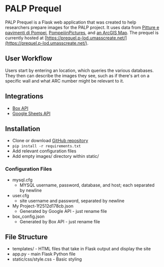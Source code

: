 # PALP Prequel

PALP Prequel is a Flask web application that was created to help researchers prepare images for the PALP project. It uses data from [Pitture e pavimenti di Pompei](https://www.worldcat.org/title/pitture-e-pavimenti-di-pompei/oclc/490575255),  [PompeiiinPictures](https://pompeiiinpictures.com/pompeiiinpictures/index.htm), and [an ArcGIS Map](https://arcg.is/ivHP0). The prequel is currently hosted at [https://prequel.p-lod.umasscreate.net/](https://prequel.p-lod.umasscreate.net/).

## User Workflow

Users start by entering an location, which queries the various databases. They then can describe the images they see, such as if there's art on a specific wall and what ARC number might be relevant to it.

## Integrations

-   [Box API](https://developer.box.com/)
-   [Google Sheets API](https://developers.google.com/sheets/api)

## Installation

-   Clone or download [GitHub repository](https://github.com/alexroseb/PALP-Prequel)
-   `pip install -r requirements.txt`
-   Add relevant configuration files
-  Add empty images/ directory within static/

### Configuration Files
- mysql.cfg
	- MYSQL username, password, database, and host; each separated by newline
- user.cfg
	- site username and password, separated by newline
- My Project-1f2512d178cb.json
	- Generated by Google API - just rename file
- box_config.json
	- Generated by Box API - just rename file

## File Structure
- templates/ - HTML files that take in Flask output and display the site
- app.py - main Flask Python file
- static/css/style.css - Basic styling
